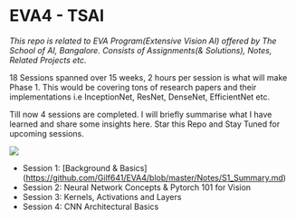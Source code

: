 # EVA4 - TSAI
*This repo is related to EVA Program(Extensive Vision AI) offered by The School of AI, Bangalore. Consists of Assignments(& Solutions), Notes, Related Projects etc.*


18 Sessions spanned over 15 weeks, 2 hours per session is what will make Phase 1. This would be covering tons of research papers and their implementations i.e InceptionNet, ResNet, DenseNet, EfficientNet etc.

Till now 4 sessions are completed. I will briefly summarise what I have learned and share some insights here. Star this Repo and Stay Tuned for upcoming sessions.


![](https://media.giphy.com/media/Ln2dAW9oycjgmTpjX9/giphy.gif)


* Session 1: [Background & Basics] (https://github.com/Gilf641/EVA4/blob/master/Notes/S1_Summary.md)
* Session 2: Neural Network Concepts & Pytorch 101 for Vision
* Session 3: Kernels, Activations and Layers
* Session 4: CNN Architectural Basics
